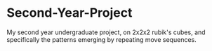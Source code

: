 # Second-Year-Project
My second year undergraduate project, on 2x2x2 rubik's cubes, and specifically the patterns emerging by repeating move sequences.

